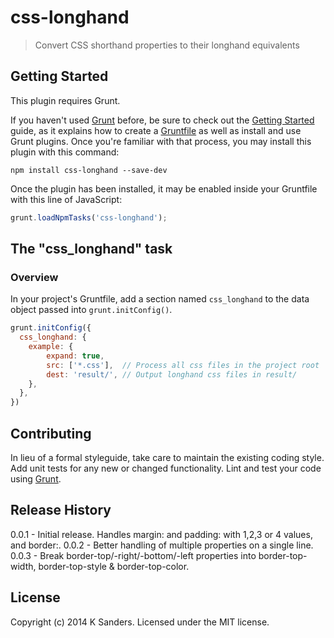 # css-longhand

> Convert CSS shorthand properties to their longhand equivalents

## Getting Started
This plugin requires Grunt.

If you haven't used [Grunt](http://gruntjs.com/) before, be sure to check out the [Getting Started](http://gruntjs.com/getting-started) guide, as it explains how to create a [Gruntfile](http://gruntjs.com/sample-gruntfile) as well as install and use Grunt plugins. Once you're familiar with that process, you may install this plugin with this command:

```shell
npm install css-longhand --save-dev
```

Once the plugin has been installed, it may be enabled inside your Gruntfile with this line of JavaScript:

```js
grunt.loadNpmTasks('css-longhand');
```

## The "css_longhand" task

### Overview
In your project's Gruntfile, add a section named `css_longhand` to the data object passed into `grunt.initConfig()`.

```js
grunt.initConfig({
  css_longhand: {
    example: {
		expand: true,
		src: ['*.css'],  // Process all css files in the project root
		dest: 'result/', // Output longhand css files in result/
    },
  },
})
```

## Contributing
In lieu of a formal styleguide, take care to maintain the existing coding style. Add unit tests for any new or changed functionality. Lint and test your code using [Grunt](http://gruntjs.com/).

## Release History
0.0.1 - Initial release. Handles margin: and padding: with 1,2,3 or 4 values, and border:.
0.0.2 - Better handling of multiple properties on a single line.
0.0.3 - Break border-top/-right/-bottom/-left properties into border-top-width, border-top-style & border-top-color.
## License
Copyright (c) 2014 K Sanders. Licensed under the MIT license.
